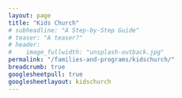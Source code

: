 ```yaml
---
layout: page
title: "Kids Church"
# subheadline: "A Step-by-Step Guide"
# teaser: "A teaser?"
# header:
#    image_fullwidth: "unsplash-outback.jpg"
permalink: "/families-and-programs/kidschurch/"
breadcrumb: true
googlesheetpull: true
googlesheetlayout: kidschurch
---
```


<div class="google-sheet-layout"></div>
